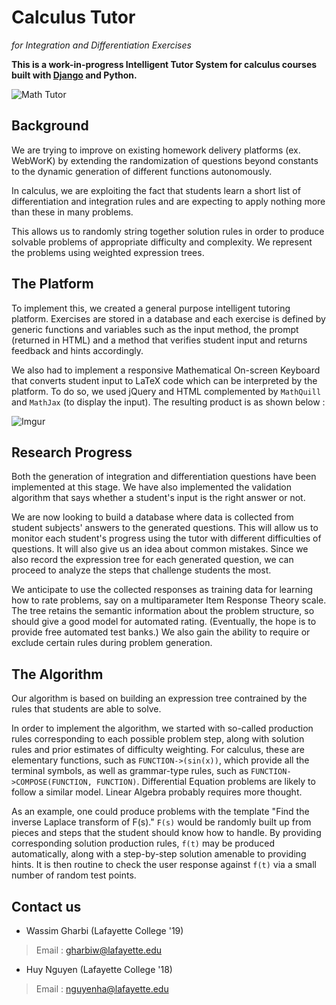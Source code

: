 # Calculus Tutor
*for Integration and Differentiation Exercises*

**This is a work-in-progress Intelligent Tutor System for calculus courses built with [Django](https://www.djangoproject.com/) and Python.** 

![Math Tutor](http://i.imgur.com/l9VSNeS.png)

## Background

We are trying to improve on existing homework delivery platforms (ex. WebWorK) by extending the randomization of questions beyond constants to the dynamic generation of different functions autonomously. 

In calculus, we are exploiting the fact that students learn a short list of differentiation and integration rules and are expecting to apply nothing more than these in many problems.

This allows us to randomly string together solution rules in order to produce solvable problems of appropriate difficulty and complexity. We represent the problems using weighted expression trees. 

## The Platform

To implement this, we created a general purpose intelligent tutoring platform.  Exercises are stored in a database and each exercise is defined by generic functions and variables such as the input method, the prompt (returned in HTML) and a method that verifies student input and returns feedback and hints accordingly.

We also had to implement a responsive Mathematical On-screen Keyboard that converts student input to LaTeX code which can be interpreted by the platform. To do so, we used jQuery and HTML complemented by `MathQuill` and `MathJax` (to display the input). The resulting product is as shown below :

![Imgur](http://i.imgur.com/Wx10s29.png)

## Research Progress

Both the generation of integration and differentiation questions have been implemented at this stage. We have also implemented the validation algorithm that says whether a student's input is the right answer or not.

We are now looking to build a database where data is collected from student subjects' answers to the generated questions. This will allow us to monitor each student's progress using the tutor with different difficulties of questions. It will also give us an idea about common mistakes. Since we also record the expression tree for each generated question, we can proceed to analyze the steps that challenge students the most.

We anticipate to use the collected responses as training data for learning how to rate problems, say on a multiparameter Item Response Theory scale. The tree retains the semantic information about the problem structure, so should give a good model for automated rating. (Eventually, the hope is to provide free automated test banks.) We also gain the ability to require or exclude certain rules during problem generation.

## The Algorithm

Our algorithm is based on building an expression tree contrained by the rules that students are able to solve.

In order to implement the algorithm, we started with so-called production rules corresponding to each possible problem step, along with solution rules and prior estimates of difficulty weighting. For calculus, these are elementary functions, such as `FUNCTION->(sin(x))`, which provide all the terminal symbols, as well as grammar-type rules, such as `FUNCTION->COMPOSE(FUNCTION, FUNCTION)`. Differential Equation problems are likely to follow a similar model. Linear Algebra probably requires more thought.

As an example, one could produce problems with the template "Find the inverse Laplace transform of F(s)." `F(s)` would be randomly built up from pieces and steps that the student should know how to handle. By providing corresponding solution production rules, `f(t)` may be produced automatically, along with a step-by-step solution amenable to providing hints. It is then routine to check the user response against `f(t)` via a small number of random test points.

## Contact us
* Wassim Gharbi (Lafayette College '19) 

> Email : <gharbiw@lafayette.edu>

* Huy Nguyen (Lafayette College '18) 

> Email : <nguyenha@lafayette.edu>
